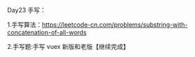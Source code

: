 Day23 手写：

1.手写算法：https://leetcode-cn.com/problems/substring-with-concatenation-of-all-words

2.手写题:手写 vuex 新版和老版【继续完成】
